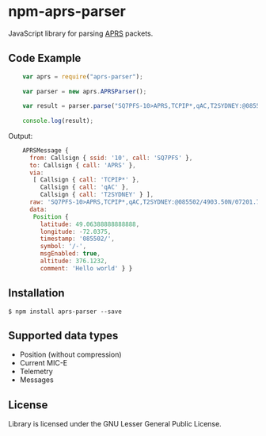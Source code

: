 # npm-aprs-parser

JavaScript library for parsing [APRS](http://www.aprs.org/) packets. 

## Code Example

```javascript
    var aprs = require("aprs-parser");
    
    var parser = new aprs.APRSParser();
    
    var result = parser.parse("SQ7PFS-10>APRS,TCPIP*,qAC,T2SYDNEY:@085502/4903.50N/07201.75W-Hello world/A=001234");
    
    console.log(result);
```

Output:

```javascript
    APRSMessage {
      from: Callsign { ssid: '10', call: 'SQ7PFS' },
      to: Callsign { call: 'APRS' },
      via: 
       [ Callsign { call: 'TCPIP*' },
         Callsign { call: 'qAC' },
         Callsign { call: 'T2SYDNEY' } ],
      raw: 'SQ7PFS-10>APRS,TCPIP*,qAC,T2SYDNEY:@085502/4903.50N/07201.75W-Hello world/A=001234',
      data: 
       Position {
         latitude: 49.06388888888888,
         longitude: -72.0375,
         timestamp: '085502/',
         symbol: '/-',
         msgEnabled: true,
         altitude: 376.1232,
         comment: 'Hello world' } }

```

## Installation

```
$ npm install aprs-parser --save
```

## Supported data types

* Position (without compression)
* Current MIC-E
* Telemetry
* Messages

## License

Library is licensed under the GNU Lesser General Public License. 